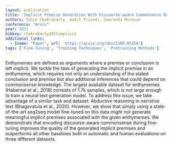 ```yaml
---
layout: publication
title: 'Implicit Premise Generation With Discourse-aware Commonsense Knowledge Models'
authors: Tuhin Chakrabarty, Aadit Trivedi, Smaranda Muresan
conference: "Arxiv"
year: 2021
bibkey: chakrabarty2021implicit
additional_links:
  - {name: "Paper", url: 'https://arxiv.org/abs/2109.05358'}
tags: ['Fine-Tuning', 'Training Techniques', 'Pretraining Methods']
---
```

Enthymemes are defined as arguments where a premise or conclusion is left
implicit. We tackle the task of generating the implicit premise in an
enthymeme, which requires not only an understanding of the stated conclusion
and premise but also additional inferences that could depend on commonsense
knowledge. The largest available dataset for enthymemes (Habernal et al., 2018)
consists of 1.7k samples, which is not large enough to train a neural text
generation model. To address this issue, we take advantage of a similar task
and dataset: Abductive reasoning in narrative text (Bhagavatula et al., 2020).
However, we show that simply using a state-of-the-art seq2seq model fine-tuned
on this data might not generate meaningful implicit premises associated with
the given enthymemes. We demonstrate that encoding discourse-aware commonsense
during fine-tuning improves the quality of the generated implicit premises and
outperforms all other baselines both in automatic and human evaluations on
three different datasets.
